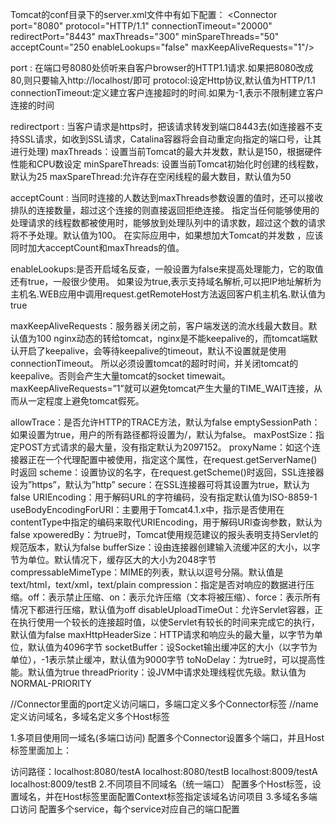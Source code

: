 Tomcat的conf目录下的server.xml文件中有如下配置：
 <Connector port="8080" protocol="HTTP/1.1" connectionTimeout="20000"
            redirectPort="8443" maxThreads="300" minSpareThreads="50"
            acceptCount="250 enableLookups="false" maxKeepAliveRequests="1"/>
   
 port : 在端口号8080处侦听来自客户browser的HTTP1.1请求.如果把8080改成80,则只要输入http://localhost/即可
 protocol:设定Http协议,默认值为HTTP/1.1
 connectionTimeout:定义建立客户连接超时的时间.如果为-1,表示不限制建立客户连接的时间
 
 redirectport : 当客户请求是https时，把该请求转发到端口8443去(如连接器不支持SSL请求，如收到SSL请求，Catalina容器将会自动重定向指定的端口号，让其进行处理)
 maxThreads：设置当前Tomcat的最大并发数，默认是150，根据硬件性能和CPU数设定
 minSpareThreads: 设置当前Tomcat初始化时创建的线程数，默认为25
 maxSpareThread:允许存在空闲线程的最大数目，默认值为50
 
 acceptCount : 当同时连接的人数达到maxThreads参数设置的值时，还可以接收排队的连接数量，超过这个连接的则直接返回拒绝连接。
               指定当任何能够使用的处理请求的线程数都被使用时，能够放到处理队列中的请求数，超过这个数的请求将不予处理。默认值为100。
               在实际应用中，如果想加大Tomcat的并发数 ，应该同时加大acceptCount和maxThreads的值。

 enableLookups:是否开启域名反查，一般设置为false来提高处理能力，它的取值还有true，一般很少使用。
               如果设为true,表示支持域名解析,可以把IP地址解析为主机名.WEB应用中调用request.getRemoteHost方法返回客户机主机名.默认值为true
               
maxKeepAliveRequests：服务器关闭之前，客户端发送的流水线最大数目。默认值为100
                      nginx动态的转给tomcat，nginx是不能keepalive的，而tomcat端默认开启了keepalive，会等待keepalive的timeout，默认不设置就是使用connectionTimeout。
                      所以必须设置tomcat的超时时间，并关闭tomcat的keepalive。否则会产生大量tomcat的socket timewait。
                      maxKeepAliveRequests=”1”就可以避免tomcat产生大量的TIME_WAIT连接，从而从一定程度上避免tomcat假死。
 
 allowTrace：是否允许HTTP的TRACE方法，默认为false
 emptySessionPath：如果设置为true，用户的所有路径都将设置为/，默认为false。
 maxPostSize：指定POST方式请求的最大量，没有指定默认为2097152。
 proxyName：如这个连接器正在一个代理配置中被使用，指定这个属性，在request.getServerName()时返回
 scheme：设置协议的名字，在request.getScheme()时返回，SSL连接器设为”https”，默认为”http”
 secure：在SSL连接器可将其设置为true，默认为false
 URIEncoding：用于解码URL的字符编码，没有指定默认值为ISO-8859-1
 useBodyEncodingForURI：主要用于Tomcat4.1.x中，指示是否使用在contentType中指定的编码来取代URIEncoding，用于解码URI查询参数，默认为false
 xpoweredBy：为true时，Tomcat使用规范建议的报头表明支持Servlet的规范版本，默认为false
 bufferSize：设由连接器创建输入流缓冲区的大小，以字节为单位。默认情况下，缓存区大的大小为2048字节
 compressableMimeType：MIME的列表，默认以逗号分隔。默认值是text/html，text/xml，text/plain
 compression：指定是否对响应的数据进行压缩。off：表示禁止压缩、on：表示允许压缩（文本将被压缩）、force：表示所有情况下都进行压缩，默认值为off
 disableUploadTimeOut：允许Servlet容器，正在执行使用一个较长的连接超时值，以使Servlet有较长的时间来完成它的执行，默认值为false
 maxHttpHeaderSize：HTTP请求和响应头的最大量，以字节为单位，默认值为4096字节
 socketBuffer：设Socket输出缓冲区的大小（以字节为单位），-1表示禁止缓冲，默认值为9000字节
 toNoDelay：为true时，可以提高性能。默认值为true
 threadPriority：设JVM中请求处理线程优先级。默认值为NORMAL-PRIORITY
 
 
<Service name="Catalina">
     //Connector里面的port定义访问端口，多端口定义多个Connector标签
     <Connector connectionTimeout="20000" port="8080" protocol="HTTP/1.1" redirectPort="8443"/>
     <Connector port="8009" protocol="AJP/1.3" redirectPort="8443"/>
     <Engine defaultHost="localhost" name="Catalina">
       <Realm className="org.apache.catalina.realm.LockOutRealm">
         <Realm className="org.apache.catalina.realm.UserDatabaseRealm" resourceName="UserDatabase"/>
       </Realm>
       //name定义访问域名，多域名定义多个Host标签
       <Host appBase="webapps" autoDeploy="true" name="localhost" unpackWARs="true">
         <Valve className="org.apache.catalina.valves.AccessLogValve" directory="logs" pattern="%h %l %u %t &quot;%r&quot; %s %b" prefix="localhost_access_log." suffix=".txt"/>
       </Host>
     </Engine>
</Service>

1.多项目使用同一域名(多端口访问)
配置多个Connector设置多个端口，并且Host标签里面加上：
<!--注意：docBase　要使用绝对路径 -->
<Context docBase="/usr/local/tomcat/webapps/testHostA" path="/testA" reloadable="true" autodeploy="true" />
<Context docBase="/usr/local/tomcat/webapps/testHostB" path="/testB" reloadable="true"  autodeploy="true" />
 访问路径：localhost:8080/testA
          localhost:8080/testB
          localhost:8009/testA
          localhost:8009/testB
2.不同项目不同域名（统一端口）
配置多个Host标签，设置域名，并在Host标签里面配置Context标签指定该域名访问项目
3.多域名多端口访问
配置多个service，每个service对应自己的端口配置
